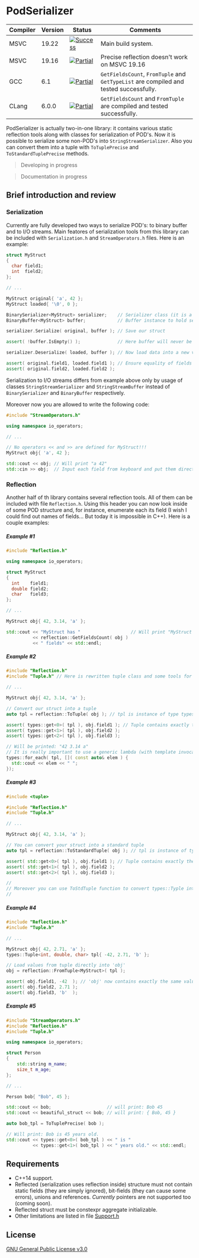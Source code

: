 # PodSerializer

| Compiler | Version | Status             | Comments                                                               |
|----------|---------|--------------------|------------------------------------------------------------------------|
| MSVC     | 19.22   | [![Success][]]()   | Main build system.                                                     |
| MSVC     | 19.16   | [![Partial][]]()   | Precise reflection doesn't work on MSVC 19.16                          |
| GCC      | 6.1     | [![Partial][]]()   | `GetFieldsCount`, `FromTuple` and `GetTypeList` are compiled and tested successfully. |
| CLang    | 6.0.0   | [![Partial][]]()   | `GetFieldsCount` and `FromTuple` are compiled and tested successfully. |

[Success]:   https://img.shields.io/badge/Build%20Status-pass-success
[Partial]:   https://img.shields.io/badge/Build%20Status-partially%20passed-important
[Failed]:    https://img.shields.io/badge/Build%20Status-fail-critical
[NotTested]: https://img.shields.io/badge/Build%20Status-not%20built%20yet-inactive

PodSerializer is actually two-in-one library: it contains various static reflection tools along with classes for serialization of POD's.
Now it is possible to serialize some non-POD's into `StringStreamSerializer`. Also you can convert them into a tuple with `ToTuplePrecise` and `ToStandardTuplePrecise` methods.

> Developing in progress

> Documentation in progress

## Brief introduction and review
### Serialization

Currently are fully developed two ways to serialize POD's: to binary buffer and to I/O streams. Main featores of serialization tools from this library can be included with `Serialization.h` and `StreamOperators.h` files. Here is an example:
```cpp
struct MyStruct
{
  char field1;
  int  field2;
};

// ...

MyStruct original{ 'a', 42 };
MyStruct loaded{ '\0', 0 };

BinarySerializer<MyStruct> serializer;    // Serializer class (it is a specialization of generic template)
BinaryBuffer<MyStruct> buffer;            // Buffer instance to hold serialized value

serializer.Serialize( original, buffer ); // Save our struct

assert( !buffer.IsEmpty() );              // Here buffer will never be empty

serializer.Deserialize( loaded, buffer ); // Now load data into a new variable

assert( original.field1, loaded.field1 ); // Ensure equality of fields of loaded and original structs
assert( original.field2, loaded.field2 );
```

Serialization to I/O streams differs from example above only by usage of classes `StringStreamSerializer` and `StringStreamBuffer` instead of `BinarySerializer` and `BinaryBuffer` respectively.

Moreover now you are allowed to write the following code:

```cpp
#include "StreamOperators.h"

using namespace io_operators;

// ...

// No operators << and >> are defined for MyStruct!!!
MyStruct obj{ 'a', 42 };

std::cout << obj; // Will print "a 42"
std::cin >> obj;  // Input each field from keyboard and put them directly into 'obj'
```

### Reflection

Another half of th library contains several reflection tools. All of them can be included with file `Reflection.h`. Using this header you can now look inside of some POD structure and, for instance, enumerate each its field (I wish I could find out names of fields... But today it is impossible in C++). Here is a couple examples:

##### Example #1
```cpp
#include "Reflection.h"

using namespace io_operators;

struct MyStruct
{
  int    field1;
  double field2;
  char   field3;
};

// ...

MyStruct obj{ 42, 3.14, 'a' };

std::cout << "MyStruct has "                   // Will print "MyStruct has 3 fields"
          << reflection::GetFieldsCount( obj ) 
          << " fields" << std::endl;
```

##### Example #2
```cpp
#include "Reflection.h"
#include "Tuple.h" // Here is rewritten tuple class and some tools for it

// ...

MyStruct obj{ 42, 3.14, 'a' };

// Convert our struct into a tuple
auto tpl = reflection::ToTuple( obj ); // tpl is instance of type types::Tuple<int, double, char>

assert( types::get<0>( tpl ), obj.field1 ); // Tuple contains exactly the same values as 'obj'
assert( types::get<1>( tpl ), obj.field2 );
assert( types::get<2>( tpl ), obj.field3 );

// Will be printed: "42 3.14 a"
// It is really important to use a generic lambda (with template invocation function) inside types::for_each
types::for_each( tpl, []( const auto& elem ) {
  std::cout << elem << " ";
});
```

##### Example #3
```cpp
#include <tuple>

#include "Reflection.h"
#include "Tuple.h"

// ...

MyStruct obj{ 42, 3.14, 'a' };

// You can convert your struct into a standard tuple
auto tpl = reflection::ToStandardTuple( obj ); // tpl is instance of type std::tuple<int, double, char>

assert( std::get<0>( tpl ), obj.field1 ); // Tuple contains exactly the same values as 'obj'
assert( std::get<1>( tpl ), obj.field2 );
assert( std::get<2>( tpl ), obj.field3 );

//
// Moreover you can use ToStdTuple function to convert types::Typle into corresponding std::tuple
//
```

##### Example #4
```cpp
#include "Reflection.h"
#include "Tuple.h"

// ...

MyStruct obj{ 42, 2.71, 'a' };
types::Tuple<int, double, char> tpl{ -42, 2.71, 'b' };

// Load values from tuple directly into 'obj'
obj = reflection::FromTuple<MyStruct>( tpl );

assert( obj.field1, -42  ); // 'obj' now contains exactly the same values as tuple
assert( obj.field2, 2.71 );
assert( obj.field3, 'b'  );
```

##### Example #5

```cpp
#include "StreamOperators.h"
#include "Reflection.h"
#include "Tuple.h"

using namespace io_operators;

struct Person 
{
    std::string m_name;
    size_t m_age;
};

// ...

Person bob{ "Bob", 45 };

std::cout << bob;                     // will print: Bob 45
std::cout << beautiful_struct << bob; // will print: { Bob, 45 }

auto bob_tpl = ToTuplePrecise( bob );

// Will print: Bob is 45 years old.
std::cout << types::get<0>( bob_tpl ) << " is " 
          << types::get<1>( bob_tpl ) << " years old." << std::endl;
```

## Requirements
- C++14 support.
- Reflected (serialization uses reflection inside) structure must not contain static fields (they are simply ignored), bit-fields (they can cause some errors), unions and references. *Currently* pointers are not supported too (coming soon).
- Reflected struct must be constexpr aggregate initializable.
- Other limitations are listed in file [Support.h](https://github.com/GeorgyFirsov/PodSerializer/blob/master/PodSerializer/Support.h)

## License
[GNU General Public License v3.0](https://github.com/GeorgyFirsov/PodSerializer/blob/master/LICENSE)
